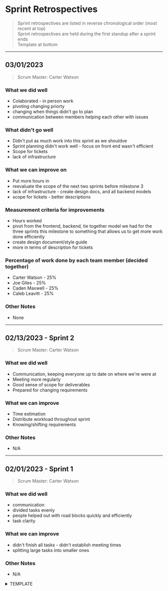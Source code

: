 # Sprint Retrospectives
> Sprint retrospectives are listed in reverse chronological order
> (most recent at top)  
> Sprint retrospectives are held during the first standup after a sprint ends  
> Template at bottom

---
## 03/01/2023
> Scrum Master: Carter Watson
### What we did well
* Colaborated - in person work
* pivoting changing priorty
* changing when things didn't go to plan
* communication between members helping each other with issues
### What didn't go well
* Didn't put as much work into this sprint as we shouldve
* Sprint planning didn't work well - focus on front end wasn't efficient
* Scope for tickets 
* lack of infrastructure
### What we can improve on
* Put more hours in
* reevaluate the scope of the next two sprints before milestone 3
* lack of infrastructure - create design docs, and all backend models
* scope for tickets - better descriptions
### Measurement criteria for improvements
* Hours worked
* pivot from the frontend, backend, tie together model we had for the three sprints this milestone to something that allows us to get more work done efficiently
* create design document/style guide
* more in terms of description for tickets
### Percentage of work done by each team member (decided together)
* Carter Watson - 25%
* Joe Giles - 25%
* Caden Maxwell - 25%
* Caleb Leavitt - 25%
### Other Notes
* None

---
## 02/13/2023 - Sprint 2
> Scrum Master: Carter Watson
### What we did well
* Communication, keeping everyone up to date on where we're were at  
* Meeting more regularly  
* Good sense of scope for deliverables  
* Prepared for changing requirements
### What we can improve
* Time estimation
* Distribute workload throughout sprint
* Knowing/shifting requirements
### Other Notes
* N/A

---
## 02/01/2023 - Sprint 1
> Scrum Master: Carter Watson
### What we did well
* communication
* divided tasks evenly
* people helped out with road blocks quickly and efficiently
* task clarity
### What we can improve
* didn't finish all tasks - didn't establish meeting times
* splitting large tasks into smaller ones
### Other Notes
* N/A

<details>
  <summary>TEMPLATE</summary>

---
## MM/DD/YYYY
> Scrum Master: UPDATE
### What we did well
* 
### What didn't go well
* 
### What we can imporve on
* 
### Measurement criteria for improvements
* 
### Percentage of work done by each team member (decided together)
* 
### Other Notes
* 
</details>
